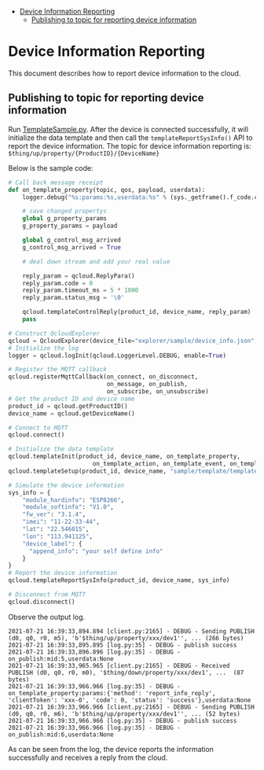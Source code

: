 * [Device Information Reporting](#Device-Information-Reporting)
  * [Publishing to topic for reporting device information](#Publishing-to-topic-for-reporting-device-information)

# Device Information Reporting

This document describes how to report device information to the cloud.

## Publishing to topic for reporting device information 

Run [TemplateSample.py](../../explorer/sample/template/example_template.py). After the device is connected successfully, it will initialize the data template and then call the `templateReportSysInfo()` API to report the device information. The topic for device information reporting is:
`$thing/up/property/{ProductID}/{DeviceName}`

Below is the sample code:
```python
# Call back message receipt
def on_template_property(topic, qos, payload, userdata):
    logger.debug("%s:params:%s,userdata:%s" % (sys._getframe().f_code.co_name, payload, userdata))

    # save changed propertys
    global g_property_params
    g_property_params = payload

    global g_control_msg_arrived
    g_control_msg_arrived = True

    # deal down stream and add your real value

    reply_param = qcloud.ReplyPara()
    reply_param.code = 0
    reply_param.timeout_ms = 5 * 1000
    reply_param.status_msg = '\0'

    qcloud.templateControlReply(product_id, device_name, reply_param)
    pass

# Construct QcloudExplorer
qcloud = QcloudExplorer(device_file="explorer/sample/device_info.json", tls=True)
# Initialize the log
logger = qcloud.logInit(qcloud.LoggerLevel.DEBUG, enable=True)

# Register the MQTT callback
qcloud.registerMqttCallback(on_connect, on_disconnect,
                            on_message, on_publish,
                            on_subscribe, on_unsubscribe)
# Get the product ID and device name
product_id = qcloud.getProductID()
device_name = qcloud.getDeviceName()

# Connect to MQTT
qcloud.connect()

# Initialize the data template
qcloud.templateInit(product_id, device_name, on_template_property,
                        on_template_action, on_template_event, on_template_service)
qcloud.templateSetup(product_id, device_name, "sample/template/template_config.json")

# Simulate the device information
sys_info = {
    "module_hardinfo": "ESP8266",
    "module_softinfo": "V1.0",
    "fw_ver": "3.1.4",
    "imei": "11-22-33-44",
    "lat": "22.546015",
    "lon": "113.941125",
    "device_label": {
      "append_info": "your self define info"
    }
}
# Report the device information
qcloud.templateReportSysInfo(product_id, device_name, sys_info)

# Disconnect from MQTT
qcloud.disconnect()
```

Observe the output log.
```
2021-07-21 16:39:33,894.894 [client.py:2165] - DEBUG - Sending PUBLISH (d0, q0, r0, m5), 'b'$thing/up/property/xxx/dev1'', ... (266 bytes)
2021-07-21 16:39:33,895.895 [log.py:35] - DEBUG - publish success
2021-07-21 16:39:33,896.896 [log.py:35] - DEBUG - on_publish:mid:5,userdata:None
2021-07-21 16:39:33,965.965 [client.py:2165] - DEBUG - Received PUBLISH (d0, q0, r0, m0), '$thing/down/property/xxx/dev1', ...  (87 bytes)
2021-07-21 16:39:33,966.966 [log.py:35] - DEBUG - on_template_property:params:{'method': 'report_info_reply', 'clientToken': 'xxx-0', 'code': 0, 'status': 'success'},userdata:None
2021-07-21 16:39:33,966.966 [client.py:2165] - DEBUG - Sending PUBLISH (d0, q0, r0, m6), 'b'$thing/up/property/xxx/dev1'', ... (52 bytes)
2021-07-21 16:39:33,966.966 [log.py:35] - DEBUG - publish success
2021-07-21 16:39:33,966.966 [log.py:35] - DEBUG - on_publish:mid:6,userdata:None
```
As can be seen from the log, the device reports the information successfully and receives a reply from the cloud.

